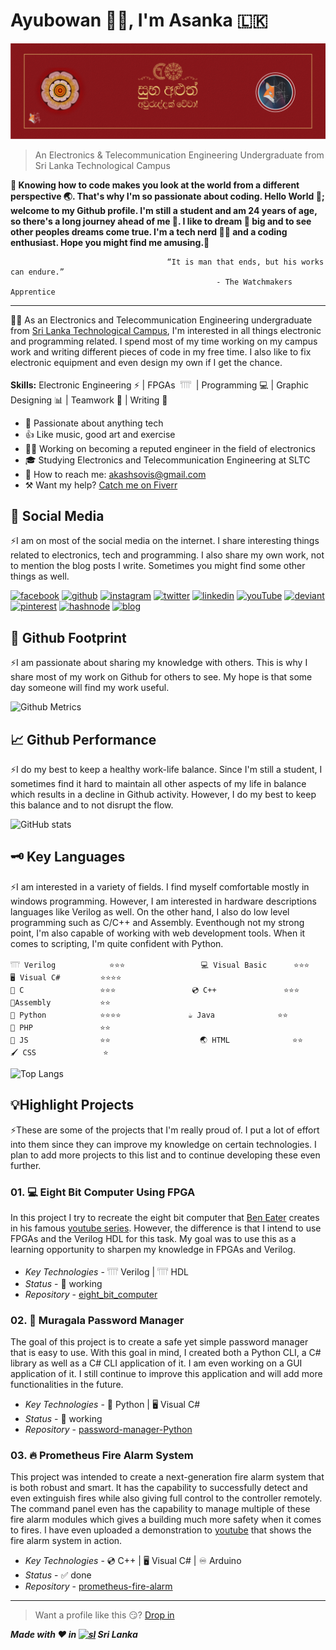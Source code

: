 # Ayubowan 🙏🏾, I'm Asanka 🇱🇰

![I'm a tech nerd and a coding enthusiast](https://github.com/asankaSovis/asankaSovis/blob/main/Cover.png)

> An Electronics & Telecommunication Engineering Undergraduate from Sri Lanka Technological Campus

**🤔 Knowing how to code makes you look at the world from a different perspective 🌏. That's why I'm so passionate about coding. Hello World 👋; welcome to my Github profile. I'm still a student and am 24 years of age, so there's a long journey ahead of me 🙆. I like to dream 💬 big and to see other peoples dreams come true. I'm a tech nerd 🐱‍💻 and a coding enthusiast. Hope you might find me amusing.🤩**

                                       “It is man that ends, but his works can endure.”
                                                  - The Watchmakers Apprentice

---

🧑‍🔬 As an Electronics and Telecommunication Engineering undergraduate from [Sri Lanka Technological Campus](www.sltc.ac.lk), I'm interested in all things electronic and programming related. I spend most of my time working on my campus work and writing different pieces of code in my free time. I also like to fix electronic equipment and even design my own if I get the chance.

**Skills:** Electronic Engineering ⚡ | FPGAs &nbsp;𓇲&nbsp; | Programming 💻 | Graphic Designing 📊 | Teamwork 🤝 | Writing 📝

- 🤗 Passionate about anything tech
- 👍 Like music, good art and exercise
- 👷🏾 Working on becoming a reputed engineer in the field of electronics
- 🎓 Studying Electronics and Telecommunication Engineering at SLTC
- 📧 How to reach me: [akashsovis@gmail.com](mailto:akashsovis@gmail.com)
- ⚒️ Want my help? [Catch me on Fiverr](https://www.fiverr.com/akashsovis) 

## 💜 Social Media

⚡I am on most of the social media on the internet. I share interesting things related to electronics, tech and programming. I also share my own work, not to mention the blog posts I write. Sometimes you might find some other things as well.

[<img src='https://github.com/asankaSovis/asankaSovis/blob/main/facebook.svg' alt='facebook' height='30'>](https://www.facebook.com/artist.artist.98) [<img src='https://github.com/asankaSovis/asankaSovis/blob/main/github.svg' alt='github' height='30'>](https://github.com/asankaSovis)  [<img src='https://github.com/asankaSovis/asankaSovis/blob/main/instagram.svg' alt='instagram' height='30'>](https://www.instagram.com/asankaakashsovis/)  [<img src='https://github.com/asankaSovis/asankaSovis/blob/main/twitter.svg' alt='twitter' height='30'>](https://twitter.com/AsankaSovis)  [<img src='https://github.com/asankaSovis/asankaSovis/blob/main/linkedin.svg' alt='linkedin' height='30'>](https://www.linkedin.com/in/asanka-sovis/)  [<img src='https://github.com/asankaSovis/asankaSovis/blob/main/youtube.svg' alt='youTube' height='30'>](https://www.youtube.com/c/AKASHSOVIS/) 
[<img src='https://github.com/asankaSovis/asankaSovis/blob/main/deviant.svg' alt='deviant' height='30'>](https://www.deviantart.com/asanka98)  [<img src='https://github.com/asankaSovis/asankaSovis/blob/main/pin.svg' alt='pinterest' height='30'>](https://www.pinterest.com/asankasovis)     [<img src='https://github.com/asankaSovis/asankaSovis/blob/main/hashnode.png' alt='hashnode' height='28'>](https://asanka.hashnode.dev/)     [<img src='https://github.com/asankaSovis/asankaSovis/blob/main/blog.svg' alt='blog' height='28'>](https://asanka-sovis.blogspot.com/)

## 🐾 Github Footprint

⚡I am passionate about sharing my knowledge with others. This is why I share most of my work on Github for others to see. My hope is that some day someone will find my work useful.

![Github Metrics](https://metrics.lecoq.io/asankaSovis?template=classic&base=header%2C%20activity%2C%20community%2C%20repositories%2C%20metadata&base.indepth=false&base.hireable=false&base.skip=false&config.timezone=Asia%2FColombo)

## 📈 Github Performance

⚡I do my best to keep a healthy work-life balance. Since I'm still a student, I sometimes find it hard to maintain all other aspects of my life in balance which results in a decline in Github activity. However, I do my best to keep this balance and to not disrupt the flow.

![GitHub stats](https://github-readme-stats.vercel.app/api?username=asankaSovis&show_icons=true&count_private=true&theme=merko)

## 🗝️ Key Languages

⚡I am interested in a variety of fields. I find myself comfortable mostly in windows programming. However, I am interested in hardware descriptions languages like Verilog as well. On the other hand, I also do low level programming such as C/C++ and Assembly. Eventhough not my strong point, I'm also capable of working with web development tools. When it comes to scripting, I'm quite confident with Python.

```
𓇲 Verilog            ⭐⭐⭐                 💻 Visual Basic      ⭐⭐⭐                 🖥️ Visual C#         ⭐⭐⭐⭐
💾 C                 ⭐⭐⭐                 💿 C++               ⭐⭐⭐                 🪫Assembly           ⭐⭐
🐍 Python            ⭐⭐⭐⭐               ☕ Java              ⭐⭐                   🐘 PHP               ⭐⭐
📜 JS                ⭐⭐                    🌏 HTML              ⭐⭐                   🖌️ CSS               ⭐
```

![Top Langs](https://metrics.lecoq.io/asankaSovis?template=classic&base.header=0&base.activity=0&base.community=0&base.repositories=0&base.metadata=0&languages=1&base=header%2C%20activity%2C%20community%2C%20repositories%2C%20metadata&base.indepth=false&base.hireable=false&base.skip=false&languages=false&languages.limit=8&languages.threshold=0%25&languages.other=false&languages.colors=github&languages.sections=most-used&languages.indepth=false&languages.analysis.timeout=15&languages.categories=markup%2C%20programming&languages.recent.categories=markup%2C%20programming&languages.recent.load=300&languages.recent.days=14&config.timezone=Asia%2FColombo)
 
## 💡Highlight Projects

⚡These are some of the projects that I'm really proud of. I put a lot of effort into them since they can improve my knowledge on certain technologies. I plan to add more projects to this list and to continue developing these even further.

### 01. 💻 Eight Bit Computer Using FPGA
In this project I try to recreate the eight bit computer that [Ben Eater](https://www.youtube.com/c/BenEater) creates in his famous [youtube series](https://www.youtube.com/playlist?list=PLowKtXNTBypGqImE405J2565dvjafglHU). However, the difference is that I intend to use FPGAs and the Verilog HDL for this task. My goal was to use this as a learning opportunity to sharpen my knowledge in FPGAs and Verilog.
- *Key Technologies* - 𓇲 Verilog | 𓇲 HDL
- *Status* - 🔄 working
- *Repository* - [eight_bit_computer](https://github.com/asankaSovis/eight_bit_computer)

### 02. 🔐 Muragala Password Manager
The goal of this project is to create a safe yet simple password manager that is easy to use. With this goal in mind, I created both a Python CLI, a C# library as well as a C# CLI application of it. I am even working on a GUI application of it. I still continue to improve this application and will add more functionalities in the future.
- *Key Technologies* - 🐍 Python | 🖥️ Visual C#
- *Status* - 🔄 working
- *Repository* - [password-manager-Python](https://github.com/asankaSovis/password-manager-Python)

### 03. 🔥 Prometheus Fire Alarm System
This project was intended to create a next-generation fire alarm system that is both robust and smart. It has the capability to successfully detect and even extinguish fires while also giving full control to the controller remotely. The command panel even has the capability to manage multiple of these fire alarm modules which gives a building much more safety when it comes to fires. I have even uploaded a demonstration to [youtube](https://www.youtube.com/watch?v=StTqXEQ2l-Y) that shows the fire alarm system in action.
- *Key Technologies* - 💿 C++ | 🖥️ Visual C# | ♾️ Arduino
- *Status* - ✅ done
- *Repository* - [prometheus-fire-alarm](https://github.com/asankaSovis/prometheus-fire-alarm)

---

> Want a profile like this 😏? [Drop in](https://www.fiverr.com/s2/e49d0013dd)

***Made with ❤️ in [<img src='https://github.com/asankaSovis/asankaSovis/blob/main/lion.svg' alt='sl' height='20'>](https://github.com/asankaSovis/asankaSovis/blob/main/lion.svg "Sri Lanka") Sri Lanka***
